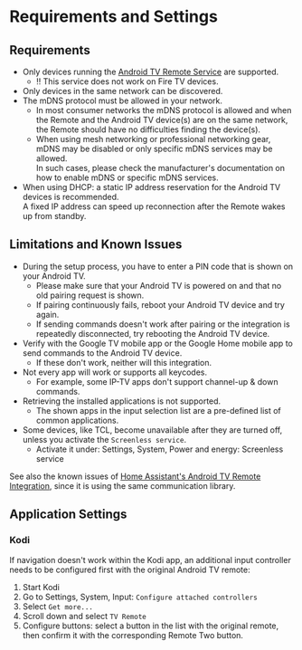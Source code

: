 # Requirements and Settings

## Requirements

- Only devices running the [Android TV Remote Service](https://play.google.com/store/apps/details?id=com.google.android.tv.remote.service)
  are supported.
  - ‼️ This service does not work on Fire TV devices.
- Only devices in the same network can be discovered.
- The mDNS protocol must be allowed in your network.
  - In most consumer networks the mDNS protocol is allowed and when the Remote and the Android TV device(s) are on the
  same network, the Remote should have no difficulties finding the device(s).
  - When using mesh networking or professional networking gear, mDNS may be disabled or only specific mDNS services may
    be allowed.  
    In such cases, please check the manufacturer's documentation on how to enable mDNS or specific mDNS services.
- When using DHCP: a static IP address reservation for the Android TV devices is recommended.  
  A fixed IP address can speed up reconnection after the Remote wakes up from standby.

## Limitations and Known Issues

- During the setup process, you have to enter a PIN code that is shown on your Android TV.
  - Please make sure that your Android TV is powered on and that no old pairing request is shown.
  - If pairing continuously fails, reboot your Android TV device and try again.
  - If sending commands doesn't work after pairing or the integration is repeatedly disconnected, try rebooting the
    Android TV device.
- Verify with the Google TV mobile app or the Google Home mobile app to send commands to the Android TV device.
  - If these don't work, neither will this integration.
- Not every app will work or supports all keycodes.
  - For example, some IP-TV apps don't support channel-up & down commands.  
- Retrieving the installed applications is not supported.
  - The shown apps in the input selection list are a pre-defined list of common applications.
- Some devices, like TCL, become unavailable after they are turned off, unless you activate the `Screenless service`.  
  - Activate it under: Settings, System, Power and energy: Screenless service

See also the known issues of [Home Assistant's Android TV Remote Integration](https://www.home-assistant.io/integrations/androidtv_remote/#limitations-and-known-issues),
since it is using the same communication library.

## Application Settings

### Kodi

If navigation doesn't work within the Kodi app, an additional input controller needs to be configured first with the
original Android TV remote:

1. Start Kodi
2. Go to Settings, System, Input: `Configure attached controllers`
3. Select `Get more...`
4. Scroll down and select `TV Remote`
5. Configure buttons: select a button in the list with the original remote, then confirm it with the corresponding
   Remote Two button.
